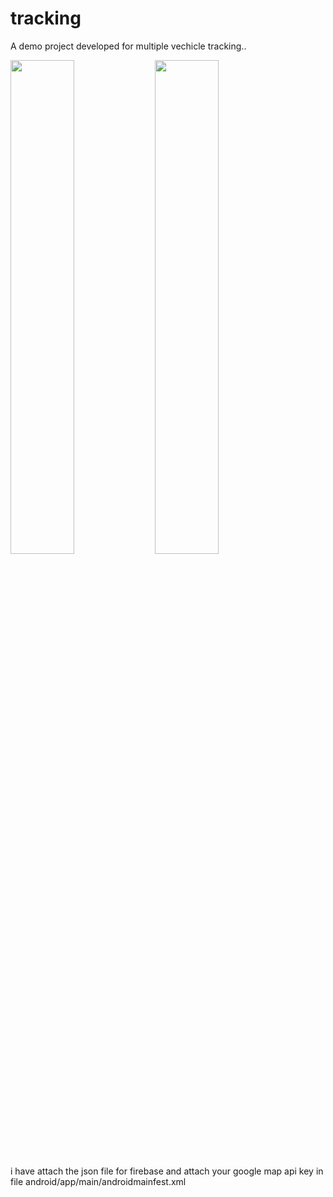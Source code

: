 # tracking

A demo project developed for multiple vechicle tracking..

<img src="https://github.com/nithin-dot/Vehicle_tracking/blob/master/screen-shot/Vehicle_dashboard.jpg" width="45%"></img> <img src="https://github.com/nithin-dot/Vehicle_tracking/blob/master/screen-shot/Map_view.jpg" width="45%"></img> 

i have attach the json file for firebase and attach your google map api key in file
android/app/main/androidmainfest.xml
<meta-data android:name="com.google.android.geo.API_KEY"
               android:value="Paste Your Api key"/>
